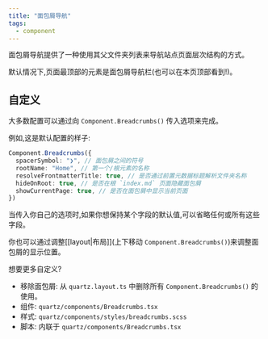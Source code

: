 ```yaml
---
title: "面包屑导航"
tags:
  - component
---
```


面包屑导航提供了一种使用其父文件夹列表来导航站点页面层次结构的方式。

默认情况下,页面最顶部的元素是面包屑导航栏(也可以在本页顶部看到!)。

## 自定义

大多数配置可以通过向 `Component.Breadcrumbs()` 传入选项来完成。

例如,这是默认配置的样子:

```typescript title="quartz.layout.ts"
Component.Breadcrumbs({
  spacerSymbol: "❯", // 面包屑之间的符号
  rootName: "Home", // 第一个/根元素的名称
  resolveFrontmatterTitle: true, // 是否通过前置元数据标题解析文件夹名称
  hideOnRoot: true, // 是否在根 `index.md` 页面隐藏面包屑
  showCurrentPage: true, // 是否在面包屑中显示当前页面
})
```

当传入你自己的选项时,如果你想保持某个字段的默认值,可以省略任何或所有这些字段。

你也可以通过调整[[layout|布局]](上下移动 `Component.Breadcrumbs()`)来调整面包屑的显示位置。

想要更多自定义?

- 移除面包屑: 从 `quartz.layout.ts` 中删除所有 `Component.Breadcrumbs()` 的使用。
- 组件: `quartz/components/Breadcrumbs.tsx`
- 样式: `quartz/components/styles/breadcrumbs.scss`
- 脚本: 内联于 `quartz/components/Breadcrumbs.tsx`
